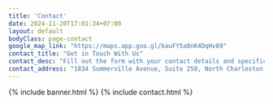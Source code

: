 ```yaml
---
title: 'Contact'
date: 2024-11-20T17:01:34+07:00
layout: default
bodyClass: page-contact
google_map_link: "https://maps.app.goo.gl/kauFY5a8nK4DqHv89"
contact_title: "Get in Touch With Us"
contact_desc: "Fill out the form with your contact details and specific requirements. Our team of experts will review your submission and provide a tailored response to meet your needs promptly."
contact_address: "1834 Summerville Avenue, Suite 250, North Charleston, SC 29405 | 843.898.8040"
---
```


{% include banner.html %}
{% include contact.html %}
